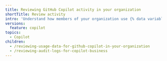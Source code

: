 ```yaml
---
title: Reviewing GitHub Copilot activity in your organization
shortTitle: Review activity
intro: 'Understand how members of your organization use {% data variables.product.prodname_copilot %}.'
versions:
  feature: copilot
topics:
  - Copilot
children:
  - /reviewing-usage-data-for-github-copilot-in-your-organization
  - /reviewing-audit-logs-for-copilot-business
---
```

